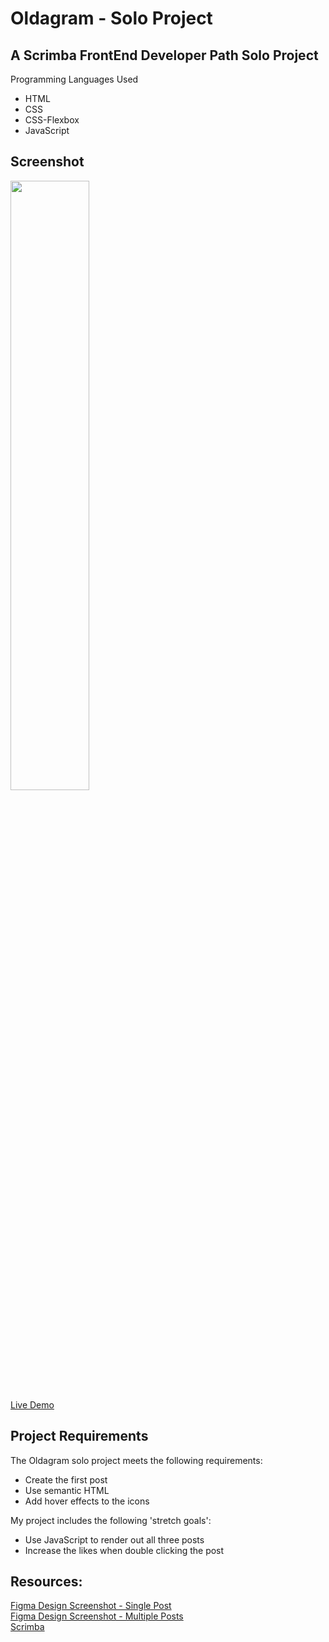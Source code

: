 # Oldagram - Solo Project

## A Scrimba FrontEnd Developer Path Solo Project
Programming Languages Used
<ul>
<li>HTML</li>
<li>CSS</li>
<li>CSS-Flexbox</li>
<li>JavaScript</li>
</ul>

## Screenshot
<img src="" width=50% height=50%><br>
 [Live Demo]()
 
## Project Requirements
 The Oldagram solo project meets the following requirements:
 <ul>
 <li>Create the first post</li>
 <li>Use semantic HTML</li>
 <li>Add hover effects to the icons</li>
 </ul>
 
 My project includes the following 'stretch goals':
 <ul>
<li>Use JavaScript to render out all three posts</li>
<li>Increase the likes when double clicking the post</li>
</ul>
 
## Resources:
 [Figma Design Screenshot - Single Post](https://github.com/famanakis/Scrimba/blob/main/m4-solo-oldagram/figma-design-1.png)<br>
 [Figma Design Screenshot - Multiple Posts](https://github.com/famanakis/Scrimba/blob/main/m4-solo-oldagram/figma-design-2.png)<br>
 [Scrimba](https://scrimba.com/)

